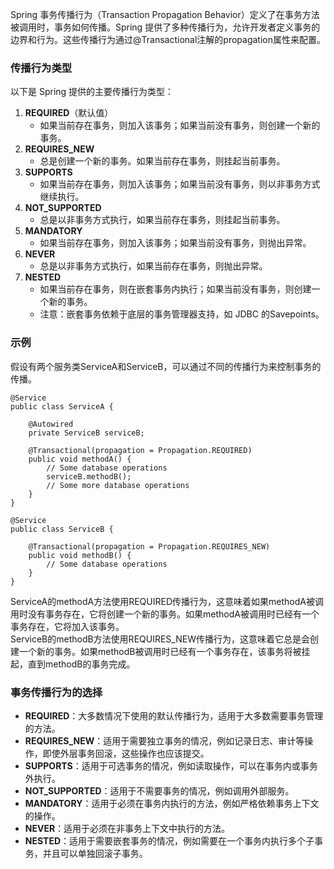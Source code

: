 Spring 事务传播行为（Transaction Propagation Behavior）定义了在事务方法被调用时，事务如何传播。Spring 提供了多种传播行为，允许开发者定义事务的边界和行为。这些传播行为通过@Transactional注解的propagation属性来配置。
### 传播行为类型
以下是 Spring 提供的主要传播行为类型：

1. **REQUIRED**（默认值）
   - 如果当前存在事务，则加入该事务；如果当前没有事务，则创建一个新的事务。
2. **REQUIRES_NEW**
   - 总是创建一个新的事务。如果当前存在事务，则挂起当前事务。
3. **SUPPORTS**
   - 如果当前存在事务，则加入该事务；如果当前没有事务，则以非事务方式继续执行。
4. **NOT_SUPPORTED**
   - 总是以非事务方式执行，如果当前存在事务，则挂起当前事务。
5. **MANDATORY**
   - 如果当前存在事务，则加入该事务；如果当前没有事务，则抛出异常。
6. **NEVER**
   - 总是以非事务方式执行，如果当前存在事务，则抛出异常。
7. **NESTED**
   - 如果当前存在事务，则在嵌套事务内执行；如果当前没有事务，则创建一个新的事务。
   - 注意：嵌套事务依赖于底层的事务管理器支持，如 JDBC 的Savepoints。
### 示例
假设有两个服务类ServiceA和ServiceB，可以通过不同的传播行为来控制事务的传播。
```
@Service
public class ServiceA {
    
    @Autowired
    private ServiceB serviceB;

    @Transactional(propagation = Propagation.REQUIRED)
    public void methodA() {
        // Some database operations
        serviceB.methodB();
        // Some more database operations
    }
}

@Service
public class ServiceB {

    @Transactional(propagation = Propagation.REQUIRES_NEW)
    public void methodB() {
        // Some database operations
    }
}
```
ServiceA的methodA方法使用REQUIRED传播行为，这意味着如果methodA被调用时没有事务存在，它将创建一个新的事务。如果methodA被调用时已经有一个事务存在，它将加入该事务。<br />ServiceB的methodB方法使用REQUIRES_NEW传播行为，这意味着它总是会创建一个新的事务。如果methodB被调用时已经有一个事务存在，该事务将被挂起，直到methodB的事务完成。
### 事务传播行为的选择

- **REQUIRED**：大多数情况下使用的默认传播行为，适用于大多数需要事务管理的方法。
- **REQUIRES_NEW**：适用于需要独立事务的情况，例如记录日志、审计等操作，即使外层事务回滚，这些操作也应该提交。
- **SUPPORTS**：适用于可选事务的情况，例如读取操作，可以在事务内或事务外执行。
- **NOT_SUPPORTED**：适用于不需要事务的情况，例如调用外部服务。
- **MANDATORY**：适用于必须在事务内执行的方法，例如严格依赖事务上下文的操作。
- **NEVER**：适用于必须在非事务上下文中执行的方法。
- **NESTED**：适用于需要嵌套事务的情况，例如需要在一个事务内执行多个子事务，并且可以单独回滚子事务。
